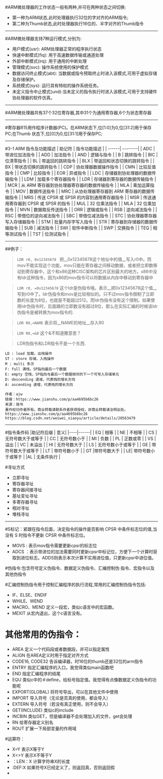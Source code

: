 
#ARM微处理器的工作状态一般有两种,并可在两种状态之间切换:
- 第一种为ARM状态,此时处理器执行32位的字对齐的ARM指令;
- 第二种为Thumb状态,此时处理器执行16位的、半字对齐的Thumb指令
***

#ARM微处理器支持7种运行模式,分别为:
- 用户模式(usr): ARM处理器正常的程序执行状态
- 快速中断模式(fiq): 用于高速数据传输或通道处理
- 外部中断模式(irq): 用于通用的中断处理
- 管理模式(svc): 操作系统使用的保护模式
- 数据访问终止模式(abt): 当数据或指令预取终止时进入该模式,可用于虚拟存储及存储保护。
- 系统模式(sys): 运行具有特权的操作系统任务。
- 未定义指令中止模式(und):当未定义的指令执行时进入该模式,可用于支持硬件协处理器的软件仿真。
***

#ARM微处理器共有37个32位寄存器,其中31个为通用寄存器,6个为状态寄存器
***


#寄存器R15用作程序计数器(PC)。在ARM状态下,位[1:0]为0,位[31:2]用于保存PC;在Thumb 状态下,位[0]为0,位[31:1]用于保存PC;

***


#3-1 ARM 指令及功能描述
| 助记符 | 指令功能描述 |
| ------| --------|
| ADC   | 带进位加法指令 |
| ADD | 加法指令 |
| AND | 逻辑与指令 |
| B | 跳转指令 |
| BIC | 位清零指令 |
| BL | 带返回的跳转指令 |
| BLX | 带返回和状态切换的跳转指令 |
| BX | 带状态切换的跳转指令 |
| CDP | 协处理器数据操作指令 |
| CMN | 比较反值指令 |
| CMP | 比较指令 |
| EOR | 异或指令 |
| LDC | 存储器到协处理器的数据传输指令 |
| LDM | 加载多个寄存器指令 |
| LDR | 存储器到寄存器的数据传输指令 |
| MCR | 从 ARM 寄存器到协处理器寄存器的数据传输指令 |
| MLA | 乘加运算指令 |
| MOV | 数据传送指令 |
| MRC | 从协处理器寄存器到 ARM 寄存器的数据传输指令 |
| MRS | 传送 CPSR 或 SPSR 的内容到通用寄存器指令 |
| MSR | 传送通用寄存器到 CPSR 或 SPSR 的指令 |
| MUL | 32 位乘法指令 |
| MLA | 32 位乘加指令 |
| MVN | 数据取反传送指令 |
| ORR | 逻辑或指令 |
| RSB | 逆向减法指令 |
| RSC | 带借位的逆向减法指令 |
| SBC | 带借位减法指令 |
| STC | 协处理器寄存器写入存储器指令 |
| STM | 批量内存字写入指令 |
| STR | 寄存器到存储器的数据传输指令 |
| SUB | 减法指令 |
| SWI | 软件中断指令 |
| SWP | 交换指令 |
| TEQ | 相等测试指令 |
| TST | 位测试指令 |
***
##例子：
> `LDR r0, 0x12345678 ` 把__0x12345678这个地址中的值__写入r0中。而mov不能实现这个功能，mov只能在寄存器之间移动数据，或者把立即数移动到寄存器中，这个和x86这种CISC架构的芯片区别最大的地方。x86中没有ldr这种指令，因为x86的mov指令可以将数据从内存中移动到寄存器中 

> `LDR r0, =0x12345678` 这个ldr是伪指令哦。表示__把0x12345678这个值__写到r0中了。ldr伪指令和mov是比较相似的。只不过mov指令限制了立即数的长度为8位，也就是不能超过512。而ldr伪指令没有这个限制。如果使用ldr伪指令时，后面跟的立即数没有超过8位，那么在实际汇编的时候该ldr伪指令是被转换为mov指令的.

> `LDR R0,=NAME` 表示将__NAME的地址__存入R0

> `LDR R0,=&0` 这个&不知道撒意思？

> LDR伪指令和LDR指令不是一个东西.

```
LD : load 加载，出栈操作
ST : store 存储，入栈操作
M : multi 多次
F: full 满栈，SP指向最后一个数据
E: empty 空栈，SP指向与最后一个数据相邻的下一个可写入存储单元
D: descending 递减，代表栈的增长方向
A: ascending 递增，代表栈的增长方向

作者：ajw
链接：https://www.jianshu.com/p/aa4695b6bc26
来源：简书
著作权归作者所有。商业转载请联系作者获得授权，非商业转载请注明出处。
https://www.jianshu.com/p/aa4695b6bc26
https://blog.csdn.net/weiwei_xiaoyu/article/details/20563479
```

***

#指令条件码
|助记符后缀 | 意义|
|----|------|
| EQ | 相等 |
| NE | 不相等 |
| CS | 无符号数大于或等于 |
| CC | 无符号数小于 |
| MI | 负数 |
| PL | 正数或零 |
| VS | 溢出 |
| VC | 未溢出 |
| HI | 无符号数大于 |
| LS | 无符号数小于或等于 |
| GE | 带符号数大于或等于 |
| LT | 带符号数小于 |
| GT |带符号数大于 |
| LE| 带符号数小于或等于 |
|AL | 无条件执行 |

#寻址方式
- 立即寻址
- 寄存器寻址 
- 寄存器间接寻址
- 基址变址寻址 
- 多寄存器寻址
- 相对寻址
- 堆栈寻址
***

#S标记：紧跟在指令后面，决定指令的操作是否影响 CPSR 中条件标志位的值,当没有 S 时指令不更新 CPSR 中条件标志位。
- MOVS : 表示mov指令需要更新cpsr的标志位
- ADCS ：表示带进位的加法需要同时更新cpsr中标记位，方便下一个计算时获取到进位标志。ADDS则表示本次计算不实用进位值，只更新cpsr中进位值。

#伪指令:包含符号定义伪指令、数据定义伪指令、汇编控制伪 指令、宏指令以及其他伪指令

#汇编控制伪指令用于控制汇编程序的执行流程,常用的汇编控制伪指令包括:
- IF、ELSE、ENDIF
- WHILE、WEND
- MACRO、MEND 定义一段宏，类似c语言中的宏函数。
- MEXIT 从宏内退出，这个c语言没有。

# 其他常用的伪指令：
- AREA  定义一个代码段或者数据段，并可以指定属性
- ALIGN 在AREA定义时用于指定对齐方式
- CODE16, CODE32 告诉编译器，时16位的thumb还是32位的arm指令
- ENTRY 指定汇编程序的入口，我觉得类似main函数吧
- END 指定汇编程序的结尾
- EQU 类似c中的＃define，给标号指定值。我觉得有点像数据定义伪指令的功能呢
- EXPORT(GLOBAL) 将符号导出，可以在其他文件中使用
- IMPORT 导入符号（无论是否真的使用，都会导入）
- EXTERN 导入符号（若没有真正使用，则不会导入）
- GET(INCLUDE) 类似c的include
- INCBIN 类似GET，但是编译器不会处理加入的文件，get会处理
- RN 给寄存器定义别名
- ROUT 扩展一下局部变量的作用域

#运算符：
- X=Y  表示X等于Y
- X<>Y 表示X不等于Y
- ：LEN：X   计算字符串X的长度
- :DEF:X  如果符号X已经定义了，则返回真，否则返回假
- 

 

